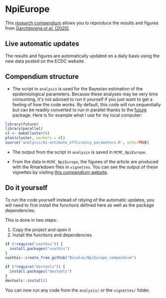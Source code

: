 # NpiEurope

This [research compendium](https://doi.org/10.1080/00031305.2017.1375986) allows
you to reproduce the results and figures from 
[Garchitorena *et al.* (2020)](https://doi.org/10.1101/2020.08.17.20174821).

## Live automatic updates

The results and figures are automatically updated on a daily basis using the new
data posted on the ECDC website.

## Compendium structure

- The script in `analysis` is used for the Bayesian estimation of the 
epidemiological parameters. Because these analyses may be very time consuming,
it's not advised to run it yourself if you just want to get a feeling of how
the code works. By default, this code will run sequentially but can be readily
converted to run in parallel thanks to the 
[future](https://cran.r-project.org/package=future) package. Here is for example
what I use for my local computer:

```r
library(future)
library(parallel)
cl <- makeCluster(4)
plan(cluster, workers = cl)
source('analysis/01-estimate_efficiency_parameters.R', echo=TRUE)
```

- The output from the script in `analysis` is saved in `MCMC_NpiEurope`.

- From the data in `MCMC_NpiEurope`, the figures of the article are produced 
with the Rmarkdown files in `vignettes`. You can see the output of these
vignettes by visiting 
[this compendium website](https://bisaloo.github.io/NpiEurope_compendium).

## Do it yourself

To run the code yourself instead of relying of the automatic updates, you will
need to first install the functions defined here as well as the package
dependencies.

This is done in two steps:

1. Copy the project and open it
1. Install the functions and dependencies

```r
if (!require("usethis")) {
  install.packages("usethis")
}
usethis::create_from_github("Bisaloo/NpiEurope_compendium")

if (!require("devtools")) {
  install.packages("devtools")
}
devtools::install()
```

You can now run any code from the `analysis/` or the `vignettes/` folder.
